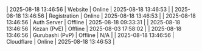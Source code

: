 | 2025-08-18 13:46:56 | Website | Online | 2025-08-18 13:46:53 |
| 2025-08-18 13:46:56 | Registration | Online | 2025-08-18 13:46:53 |
| 2025-08-18 13:46:56 | Auth Server | Offline | 2025-08-18 09:33:31 |
| 2025-08-18 13:46:56 | Kezan (PvE) | Offline | 2025-08-03 17:58:02 |
| 2025-08-18 13:46:56 | Gurubashi (PvP) | Offline | N/A |
| 2025-08-18 13:46:56 | Cloudflare | Online | 2025-08-18 13:46:53 |

